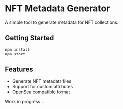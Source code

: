 # NFT Metadata Generator

A simple tool to generate metadata for NFT collections.

## Getting Started

```bash
npm install
npm start
```

## Features

- Generate NFT metadata files
- Support for custom attributes  
- OpenSea compatible format

Work in progress...